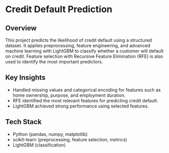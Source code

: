 # Credit Default Prediction

## Overview
This project predicts the likelihood of credit default using a structured dataset. It applies preprocessing, feature engineering, and advanced machine learning with LightGBM to classify whether a customer will default on credit. Feature selection with Recursive Feature Elimination (RFE) is also used to identify the most important predictors.

## Key Insights
- Handled missing values and categorical encoding for features such as home ownership, purpose, and employment duration.
- RFE identified the most relevant features for predicting credit default.
- LightGBM achieved strong performance using selected features.

## Tech Stack
- Python (pandas, numpy, matplotlib)
- scikit-learn (preprocessing, feature selection, metrics)
- LightGBM (classification)
